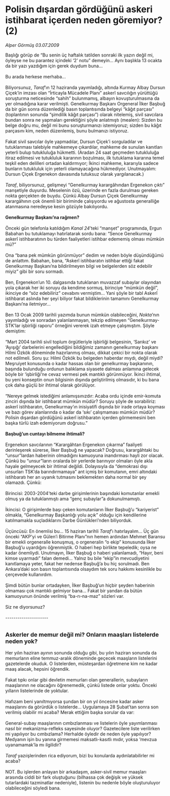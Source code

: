 # Polisin dışardan gördüğünü askeri istihbarat içerden neden göremiyor? (2)

*Alper Görmüş 03.07.2009*

<div class="taraf_structure_2col_1zq">
<div class="margen_n">



 <p>Başlığı görüp de “Bu senin üç haftalık tatilden sonraki ilk yazın değil mi, öyleyse ne bu parantez içindeki ‘2’ notu” demeyin... Aynı başlıkla 13 ocakta da bir yazı yazdığım için gerek duydum buna... <br/><br/>Bu arada herkese merhaba... <br/><br/>Biliyorsunuz, <i>Taraf</i>’ın 12 haziranda yayımladığı, altında Kurmay Albay Dursun Çiçek’in imzası olan “İrticayla Mücadele Planı” askerî savcılığın yürüttüğü soruşturma neticesinde “sahih” bulunmamış, albayın kovuşturulmasına da yer olmadığına karar verilmişti. Genelkurmay Başkanı Orgeneral İlker Başbuğ da bir gün sonra düzenlediği basın toplantısında belgeyi “kâğıt parçası” (toplantının sonunda “şimdilik kâğıt parçası”) olarak nitelemiş, sivil savcılara bundan sonra ne yapmaları gerektiğini şöyle anlatmıştı (mealen): Sizden bu belge doğru mu, değil mi bunu soruşturmanızı istemiyoruz; sizden bu kâğıt parçasını kim, neden düzenlemiş, bunu bulmanızı istiyoruz. <br/><br/>Fakat sivil savcılar öyle yapmadılar, Dursun Çiçek’i sorguladılar ve tutuklanması talebiyle mahkemeye çıkardılar, mahkeme de sunulan kanıtları yeterli bulup tutukluluğa hükmetti. (Aradan 24 saat geçmeden tutukluluğa itiraz edilmesi ve tutukluluk kararının bozulması, ilk tutuklama kararına temel teşkil eden delilleri ortadan kaldırmıyor; İkinci mahkeme, kararıyla sadece bunların tutukluluk için yeterli olamayacağına hükmediyor. Unutmayalım: Dursun Çiçek Ergenekon davasında tutuksuz olarak yargılanacak.) <i><br/><br/>Taraf</i>, biliyorsunuz, gelişmeyi “Genelkurmay karargâhından Ergenekon çıktı” manşetiyle duyurdu. Meselenin özü, üzerinde en fazla durulması gereken nokta gerçekten de buydu. Çünkü Albay Dursun Çiçek Genelkurmay karargâhının çok önemli bir biriminde çalışıyordu ve ağustosta generalliğe atanmasına neredeyse kesin gözüyle bakılıyordu.<b> <br/><br/>Genelkurmay Başkanı’na rağmen? </b><br/><br/>Önceki gün telefonla katıldığım <i>Kanal 24</i>’teki “manşet” programında, Ergun Babahan bu tutuklamayı hatırlatarak sordu bana: “Sence Genelkurmay askerî istihbaratının bu türden faaliyetleri istihbar edememiş olması mümkün mü?” <br/><br/>Ona “bana pek mümkün görünmüyor” dedim ve neden böyle düşündüğümü de anlattım. Babahan, bana, “Askerî istihbaratın istihbar ettiği fakat Genelkurmay Başkanı’na bildirilmeyen bilgi ve belgelerden söz edebilir miyiz” gibi bir soru sormadı. <br/><br/>Ben, Ergenekon’un 10. dalgasında tutuklanan muvazzaf subaylar olayından yola çıkarak her iki soruyu da kendime sormuş, birinciye “mümkün değil”, ikinciye de “söz edebiliriz” cevabını vermiştim... Yani şöyle bir tabl Askerî istihbarat aslında her şeyi biliyor fakat bildiklerinin tamamını Genelkurmay Başkanı’na iletmiyor... <br/><br/>Ben 13 Ocak 2009 tarihli yazımda bunun mümkün olabileceğini, <i>Nokta</i>’nın yayımladığı ve sonradan yalanlanmayan, tekzip edilmeyen “Genelkurmay-STK’lar işbirliği raporu” örneğini vererek izah etmeye çalışmıştım. Şöyle demiştim: <br/><br/>“Mart 2004 tarihli sivil toplum örgütleriyle işbirliği belgesinin, ‘Sarıkız’ ve ‘Ayışığı’ darbelerini engellediğini bildiğimiz zamanın genelkurmay başkanı Hilmi Özkök döneminde hazırlanmış olması, dikkat çekici bir nokta olarak not edilmeli. Soru şu: Hilmi Özkök bu belgeden haberdar mıydı, değil miydi? Meşruiyet konusunda o kadar hassas olan bir genelkurmay başkanının, başında bulunduğu ordunun balıklama siyasete dalması anlamına gelecek böyle bir ‘işbirliği’ne cevaz vermesi pek mantıklı görünmüyor. İkinci ihtimal, bu yeni konseptin onun bilgisinin dışında geliştirilmiş olmasıdır, ki bu bana çok daha güçlü bir ihtimal olarak görülüyor. <br/><br/>“Nereye gelmek istediğimi anlamışsınızdır: Acaba ordu içinde emir-komuta zinciri dışında bir istihbarat mümkün müdür? Soruyu şöyle de sorabiliriz: askerî istihbaratın, Genelkurmay’ın inisiyatifi dışında bir irade ortaya koyması ve bazı görev alanlarında o kadar da ‘sıkı’ çalışmaması mümkün müdür? Polisin dışardan gördüğünü askerî istihbaratın içerden görmemesini ben başka türlü izah edemiyorum doğrusu.”<b> <br/><br/>Başbuğ’un cuntayı bilmeme ihtimali?</b> <br/><br/>Ergenekon savcılarının “Karargâhtan Ergenekon çıkarma” faaliyeti derinleşerek sürerse, İlker Başbuğ ne yapacak? Doğrusu, karargâhtaki bu “unsur”lardan haberinin olmadığını kamuoyuna inandırması hayli zor olacak. Çünkü bu “unsur”ların oralarda bir yerlerde barınıyor olmaları öyle akla hayale gelmeyecek bir ihtimal değildi. Dolayısıyla da “demokrasi dışı unsurları TSK’da barındırmamaya” ant içmiş bir komutanın, emri altındaki istihbaratı her an uyanık tutmasını beklemekten daha normal bir şey olamazdı. Çünkü: <br/><br/>Birincisi: 2003-2004’teki darbe girişimlerinin başındaki komutanlar emekli olmuş ya da tutuklanmıştı ama “genç subaylar”a dokunulmamıştı. <br/><br/>İkincisi: O girişimlerde başı çeken komutanların İlker Başbuğ’u “kariyerist” olmakla, “Genelkurmay Başkanlığı yolu açık” olduğu için kendilerine katılmamakla suçladıklarını Darbe Günlükleri’nden biliyorduk. <br/><br/>Üçüncüsü: En önemlisi bu... 15 haziran tarihli <i>Taraf</i>’ı hatırlayalım... Üç gün önceki “AKP’yi ve Gülen’i Bitirme Planı”nın hemen ardından Mehmet Baransu bir emekli orgeneralle konuşmuş, o orgeneralin “o ekip” konusunda İlker Başbuğ’u uyardığını öğrenmiştik. O haberi hep birlikte tepeledik; oysa ne kadar önemliydi. Unutmayın, İlker Başbuğ o haberi yalanlamadı, “Hayır, beni kimse uyarmadı” falan demedi... Yalnız bu bile “ekip”in mevcudiyetini kanıtlamaya yeter, fakat her nedense Başbuğ’a bu hiç sorulmadı. Ben Ankara’daki son basın toplantısında olsaydım tek soru hakkımı kesinlikle bu çerçevede kullanırdım. <br/><br/>Şimdi bütün bunlar ortadayken, İlker Başbuğ’un hiçbir şeyden haberinin olmaması çok mantıklı gelmiyor bana... Fakat bir yandan da bütün kamuoyunun önünde verilmiş “ba-rı-na-maz” sözleri var. <br/><br/>Siz ne diyorsunuz? <br/><br/>--------------------- <br/><br/><br/><font size="4"><strong>Askerler de memur değil mi? Onların maaşları listelerde neden yok? <br/></strong></font><br/>Her yılın haziran ayının sonunda olduğu gibi, bu yılın haziran sonunda da memurların eline temmuz-aralık döneminde geçecek maaşların listelerini gazetelerde okuduk. O listelerden, müsteşardan öğretmene kim ne kadar maaş alacak, hepsini öğrendik. <br/><br/>Fakat tıpkı onlar gibi devletin memurları olan generallerin, subayların maaşlarının ne olacağını öğrenemedik, çünkü listede onlar yoktu. Önceki yılların listelerinde de yoktular. <br/><br/>Hafızam beni yanıltmıyorsa şundan bir on yıl öncesine kadar asker maaşlarını da görürdük o listelerde... Uygulamaya 28 Şubat’tan sonra son verilmiş olabilir mi acaba? Merak ettiğim başka sorular da var: <br/><br/>General-subay maaşlarının cımbızlanması ve listelerin öyle yayımlanması nasıl bir mekanizma-refleks sayesinde oluyor? Gazetecilere liste verilirken mi yapılıyor bu cımbızlama? Herhalde öyledir de neden öyle yapılıyor? Medyanın işin bu yanına girmemesi maksatlı-kasıtlı mıdır, yoksa ‘mevzua uyanamamak’la mı ilgilidir? <i><br/><br/>Taraf </i>yazıişlerinden rica ediyorum, bizi bu konularda aydınlatabilirler mi acaba? <br/><br/>NOT. Bu işlerden anlayan bir arkadaşım, asker-sivil memur maaşları arasında ciddi bir fark oluştuğunu (bilhassa çok değişik ve yüksek tutarlardaki tazminatlar nedeniyle), listenin bu nedenle böyle oluşturuluyor olabileceğini söyledi bana.</p>
<br/>
<br/>
<br/>



<br/>


<div id="taraf_not">
</div>

</div>


</div>
